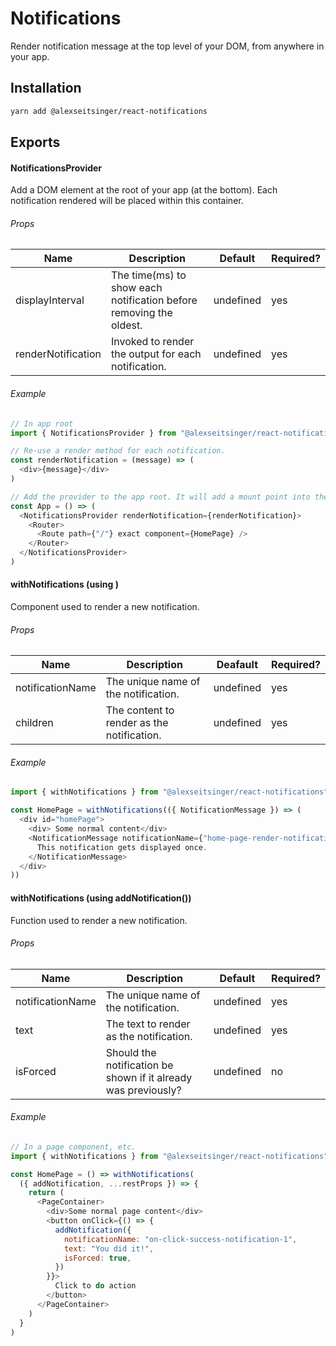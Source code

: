 # Notifications

Render notification message at the top level of your DOM, from anywhere in your app.

## Installation

```bash
yarn add @alexseitsinger/react-notifications
```

## Exports

#### NotificationsProvider

Add a DOM element at the root of your app (at the bottom). Each notification rendered will be placed within this container.

###### Props

Name               | Description                                                        | Default   | Required?
---                | ---                                                                | ---       | ---
displayInterval    | The time(ms) to show each notification before removing the oldest. | undefined | yes
renderNotification | Invoked to render the output for each notification.                | undefined | yes

###### Example

```javascript
// In app root
import { NotificationsProvider } from "@alexseitsinger/react-notifications"

// Re-use a render method for each notification.
const renderNotification = (message) => (
  <div>{message}</div>
)

// Add the provider to the app root. It will add a mount point into the DOM for the notifications to render within.
const App = () => (
  <NotificationsProvider renderNotification={renderNotification}>
    <Router>
      <Route path={"/"} exact component={HomePage} />
    </Router>
  </NotificationsProvider>
)
```

#### withNotifications (using <NotificationMessage />)

Component used to render a new notification.

###### Props

Name             | Description                                | Deafault  | Required?
---              | ---                                        | ---       | ---
notificationName | The unique name of the notification.       | undefined | yes
children         | The content to render as the notification. | undefined | yes

###### Example

```javascript
import { withNotifications } from "@alexseitsinger/react-notifications"

const HomePage = withNotifications(({ NotificationMessage }) => (
  <div id="homePage">
    <div> Some normal content</div>
    <NotificationMessage notificationName={"home-page-render-notification"}>
      This notification gets displayed once.
    </NotificationMessage>
  </div>
))
```

#### withNotifications (using addNotification())

Function used to render a new notification.

###### Props

Name             | Description                                                    | Default   | Required?
---              | ---                                                            | ---       | ---
notificationName | The unique name of the notification.                           | undefined | yes
text             | The text to render as the notification.                        | undefined | yes
isForced         | Should the notification be shown if it already was previously? | undefined | no

###### Example

```javascript
// In a page component, etc.
import { withNotifications } from "@alexseitsinger/react-notifications"

const HomePage = () => withNotifications(
  ({ addNotification, ...restProps }) => {
    return (
      <PageContainer>
        <div>Some normal page content</div>
        <button onClick={() => {
          addNotification({
            notificationName: "on-click-success-notification-1",
            text: "You did it!",
            isForced: true,
          })
        }}>
          Click to do action
        </button>
      </PageContainer>
    )
  }
)
```
